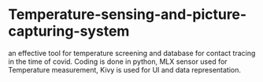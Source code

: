 # Temperature-sensing-and-picture-capturing-system
an effective tool for temperature screening and database for contact tracing in the time of covid.
Coding is done in python,
MLX sensor used for Temperature measurement,
Kivy is used for UI and data representation.
